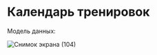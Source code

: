 # Календарь тренировок

Модель данных:

![Снимок экрана (104)](https://user-images.githubusercontent.com/89920118/224107012-dc7385ff-caf1-40b5-8586-fb14c74d6171.png)
